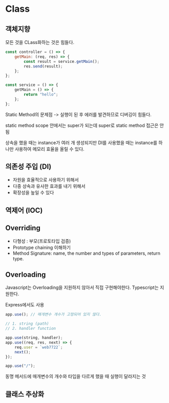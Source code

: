 # Class

## 객체지향

모든 것을 CLass화하는 것은 힘들다.

```js
const controller = () => {
    getMain: (req, res) => {
        const result = service.getMain();
        res.send(result);
    };
};

const service = () => {
    getMain = () => {
        return "hello";
    };
};
```

Static Method의 문제점 -> 실행이 된 후 에러를 발견하므로 디버깅이 힘들다.

static method scope 안에서는 super가 되는데 super로 static method 접근은 안됨

상속을 했을 때는 instance가 여러 개 생성되지만
DI를 사용했을 때는 instance를 하나만 사용하여 메모리 효율을 올릴 수 있다.

## 의존성 주입 (DI)

-   자원을 효율적으로 사용하기 위해서
-   다중 상속과 유사한 효과를 내기 위해서
-   확장성을 높일 수 있다

## 역제어 (IOC)

## Overriding

-   다형성 : 부모(프로토타입 검증)
-   Prototype chaining 이해하기
-   Method Signature: name, the number and types of parameters, return type.

## Overloading

Javascript는 Overloading을 지원하지 않아서 직접 구현해야한다.
Typescript는 지원한다.

Express에서도 사용

```js
app.use(); // 매개변수 개수가 고정되어 있지 않다.

// 1. string (path)
// 2. handler function

app.use(string, handler);
app.use((req, res, next) => {
    req.user = `web7722`;
    next();
});

app.use("/");
```

동명 메서드에 매개변수의 개수와 타입을 다르게 했을 때 실행이 달라지는 것

## 클래스 추상화
